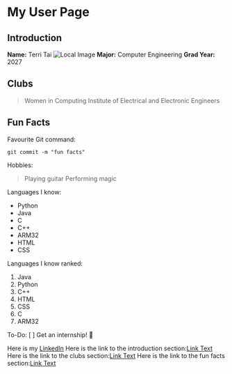 # My User Page

## Introduction
**Name:** Terri Tai
![Local Image](./mypicture.pngg "My Picture")
**Major:** Computer Engineering 
**Grad Year:** 2027

## Clubs
> Women in Computing
> Institute of Electrical and Electronic Engineers

## Fun Facts
Favourite Git command:
```
git commit -m "fun facts"
```

Hobbies:
> Playing guitar
> Performing magic

Languages I know:
- Python
- Java
- C
- C++
- ARM32
- HTML
- CSS

Languages I know ranked:
1. Java
2. Python
3. C++
4. HTML
5. CSS
6. C
7. ARM32

To-Do:
[ ] Get an internship! :tada:

Here is my [LinkedIn](https://www.linkedin.com/in/terri-tai-732a21229/)
Here is the link to the introduction section:[Link Text](#introduction)
Here is the link to the clubs section:[Link Text](#clubs)
Here is the link to the fun facts section:[Link Text](#fun-facts)
